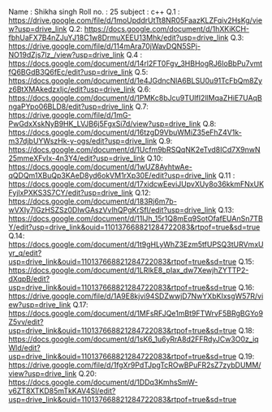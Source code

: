 Name : Shikha singh
Roll no. : 25
subject : c++
Q.1 : https://drive.google.com/file/d/1moUpddrUtTt8NR05FaazKLZFqiv2HsKg/view?usp=drive_link
Q.2: https://docs.google.com/document/d/1hXKiKCH-fbhUaFX7B4nZJuYJ18C1w8DrmuXEEU13Mhk/edit?usp=drive_link
Q.3: https://drive.google.com/file/d/114mAra70jWavDQN5SPj-NO19dZjs7lz_/view?usp=drive_link
Q.4 : https://docs.google.com/document/d/14rl2FT0Fgv_3HBHogRJ6IoBbPu7vmtfQ6BGdB3Q6fEc/edit?usp=drive_link
Q.5: https://docs.google.com/document/d/1e4JGdncNlA6BLSU0u91TcFbQm8Zyz6BtXMAkedzxIjc/edit?usp=drive_link
Q.6: https://docs.google.com/document/d/1PMKc8bJcu9TUlfI2llMqaZHiE7UAqBngaPYpo06BLD8/edit?usp=drive_link
Q.7: https://drive.google.com/file/d/1mG-PwGdxXskNyB9HK_LVJB6j5FgxSi7d/view?usp=drive_link
Q.8: https://docs.google.com/document/d/16tzgD9VbuWMiZ35eFhZ4V1k-m37djbUYWszHk-y-ogs/edit?usp=drive_link
Q.9: https://docs.google.com/document/d/1Ucfm9bRSQqNK2eTvd8ICd7X9nwN25mmeXFvIx-4n3Y4/edit?usp=drive_link
Q.10: https://docs.google.com/document/d/1wUZ8AyhtwAe-qQDQm1XBuQp3KAeD8yd6okVM1rXp30E/edit?usp=drive_link
Q.11 : https://docs.google.com/document/d/17xidcwEeviJUpvXUy8o36kkmFNxUKFyjlxPXKS3S7CY/edit?usp=drive_link
Q.12: https://docs.google.com/document/d/183Rj6m7b-wVXIy7lGzHSZSz0DlwGAszVvIhQPgKrSfI/edit?usp=drive_link
Q.13: https://docs.google.com/document/d/11lJh_15r1Q8mEq9SotOfafEUAnSn7TBY/edit?usp=drive_link&ouid=110137668821284722083&rtpof=true&sd=true
Q.14: https://docs.google.com/document/d/1t9gHLyWhZ3Ezm5tfUPSQ3tURVmxUyr_q/edit?usp=drive_link&ouid=110137668821284722083&rtpof=true&sd=true
Q.15: https://docs.google.com/document/d/1LRIkE8_pIax_dw7XewjhZYTTP2-dXqpB/edit?usp=drive_link&ouid=110137668821284722083&rtpof=true&sd=true
Q.16: https://drive.google.com/file/d/1A9E8kjvi94SDZwwjD7NwYXbKIxsgW57R/view?usp=drive_link
Q.17: https://docs.google.com/document/d/1MFsRFJQe1mBt9FTWrvF5BRgBGYo9Z5vv/edit?usp=drive_link&ouid=110137668821284722083&rtpof=true&sd=true
Q.18: https://docs.google.com/document/d/1sK6_1u6yRrA8d2FFRdyJCw3O0z_iqWld/edit?usp=drive_link&ouid=110137668821284722083&rtpof=true&sd=true
Q.19: https://drive.google.com/file/d/1fgXr9PdTJpgTcROwBPuFR2sZ7zybDUMM/view?usp=drive_link
Q.20: https://docs.google.com/document/d/1DDq3KmhsSmW-v6ZT8XTKD85mTkKAV4Sl/edit?usp=drive_link&ouid=110137668821284722083&rtpof=true&sd=true
